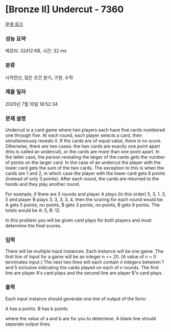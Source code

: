 # [Bronze II] Undercut - 7360 

[문제 링크](https://www.acmicpc.net/problem/7360) 

### 성능 요약

메모리: 32412 KB, 시간: 32 ms

### 분류

사칙연산, 많은 조건 분기, 구현, 수학

### 제출 일자

2025년 7월 10일 18:52:34

### 문제 설명

<p>Undercut is a card game where two players each have five cards numbered one through five. At each round, each player selects a card, then simultaneously reveals it. If the cards are of equal value, there is no score. Otherwise, there are two cases: the two cards are exactly one point apart (this is called an undercut), or the cards are more than one point apart. In the latter case, the person revealing the larger of the cards gets the number of points on the larger card. In the case of an undercut the player with the lower card gets the sum of the two cards. The exception to this is when the cards are 1 and 2, in which case the player with the lower card gets 6 points (instead of only 3 points). After each round, the cards are returned to the hands and they play another round.</p>

<p>For example, if there are 5 rounds and player A plays (in this order) 5, 3, 1, 3, 5 and player B plays 3, 3, 3, 3, 4, then the scoring for each round would be: A gets 5 points, no points, B gets 3 points, no points, B gets 9 points. The totals would be A: 5, B: 12.</p>

<p>In this problem you will be given card plays for both players and must determine the final scores.</p>

### 입력 

 <p>There will be multiple input instances. Each instance will be one game. The first line of input for a game will be an integer n <= 20. (A value of n = 0 terminates input.) The next two lines will each contain n integers between 1 and 5 inclusive indicating the cards played on each of n rounds. The first line are player A's card plays and the second line are player B's card plays.</p>

<p> </p>

### 출력 

 <p>Each input instance should generate one line of output of the form:</p>

<p>A has a points. B has b points.</p>

<p>where the value of a and b are for you to determine. A blank line should separate output lines.</p>

